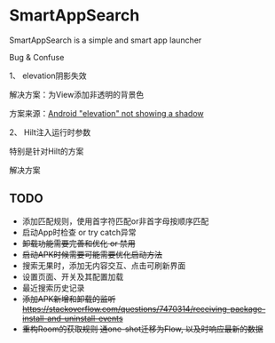 # SmartAppSearch

SmartAppSearch is a simple and smart app launcher



Bug & Confuse

1、 elevation阴影失效

解决方案：为View添加非透明的背景色

方案来源：[Android "elevation" not showing a shadow](https://stackoverflow.com/questions/27477371/android-elevation-not-showing-a-shadow)



2、 Hilt注入运行时参数

特别是针对Hilt的方案

解决方案

## TODO

- 添加匹配规则，使用首字符匹配or非首字母按顺序匹配
- 启动App时检查 or try catch异常
- ~~卸载功能需要完善和优化 or 禁用~~
- ~~启动APK时候需要可能需要优化启动方法~~
- 搜索无果时，添加无内容交互、点击可刷新界面
- 设置页面、开关及其配置加载
- 最近搜索历史记录
- ~~添加APK新增和卸载的监听 https://stackoverflow.com/questions/7470314/receiving-package-install-and-uninstall-events~~
- ~~重构Room的获取规则 通one-shot迁移为Flow, 以及时响应最新的数据~~